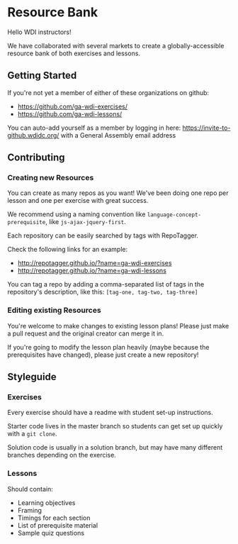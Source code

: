 # Resource Bank

Hello WDI instructors!

We have collaborated with several markets to create
a globally-accessible resource bank of both exercises and lessons.

## Getting Started

If you're not yet a member of either of these organizations on github:

- https://github.com/ga-wdi-exercises/
- https://github.com/ga-wdi-lessons/

You can auto-add yourself as a member by logging in here: https://invite-to-github.wdidc.org/
with a General Assembly email address

## Contributing

### Creating new Resources

You can create as many repos as you want! We've been doing one repo per lesson
and one per exercise with great success.

We recommend using a naming convention like `language-concept-prerequisite`, like
`js-ajax-jquery-first`.

Each repository can be easily searched by tags with RepoTagger.

Check the following links for an example:

- http://repotagger.github.io/?name=ga-wdi-exercises
- http://repotagger.github.io/?name=ga-wdi-lessons

You can tag a repo by adding a comma-separated list of tags in the repository's
description, like this: `[tag-one, tag-two, tag-three]`

### Editing existing Resources

You're welcome to make changes to existing lesson plans! Please just make a pull
request and the original creator can merge it in.

If you're going to modify the lesson plan heavily (maybe because the prerequisites have changed),
please just create a new repository!

## Styleguide

### Exercises

Every exercise should have a readme with student set-up instructions.

Starter code lives in the master branch so students can get set up quickly with
a `git clone`.

Solution code is usually in a solution branch, but may have many different branches
depending on the exercise.

### Lessons

Should contain:

- Learning objectives
- Framing
- Timings for each section
- List of prerequisite material
- Sample quiz questions
